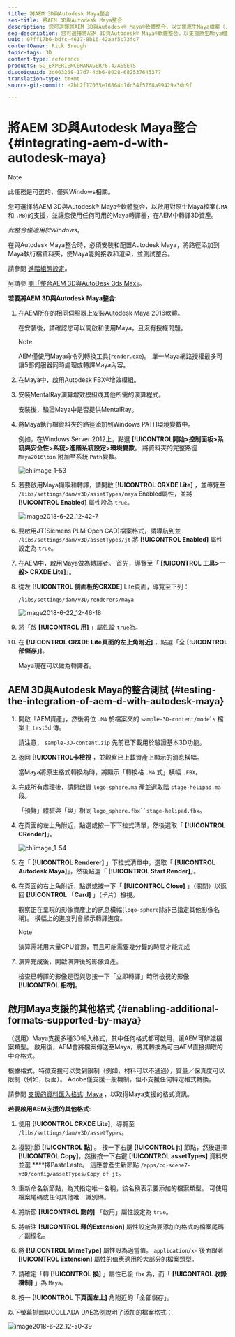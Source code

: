 ```yaml
---
title: 將AEM 3D與Autodesk Maya整合
seo-title: 將AEM 3D與Autodesk Maya整合
description: 您可選擇將AEM 3D與Autodesk® Maya®軟體整合，以支援原生Maya檔案（.MA和。MB），並讓您使用任何可用的Maya轉譯器在AEM中轉譯3D資產。
seo-description: 您可選擇將AEM 3D與Autodesk® Maya®軟體整合，以支援原生Maya檔案（.MA和。MB），並讓您使用任何可用的Maya轉譯器在AEM中轉譯3D資產。
uuid: 07ff17b6-bdfc-4617-8b16-42aaf5c73fc7
contentOwner: Rick Brough
topic-tags: 3D
content-type: reference
products: SG_EXPERIENCEMANAGER/6.4/ASSETS
discoiquuid: 3d063268-17d7-4db6-8028-682537645377
translation-type: tm+mt
source-git-commit: e2bb2f17035e16864b1dc54f5768a99429a3dd9f

---
```



# 將AEM 3D與Autodesk Maya整合 {#integrating-aem-d-with-autodesk-maya}

>[!NOTE]
>
>此任務是可選的，僅與Windows相關。

您可選擇將AEM 3D與Autodesk® Maya®軟體整合，以啟用對原生Maya檔案(`.MA` 和 `.MB`)的支援，並讓您使用任何可用的Maya轉譯器，在AEM中轉譯3D資產。

*此整合僅適用於Windows*。

在與Autodesk Maya整合時，必須安裝和配置Autodesk Maya，將路徑添加到Maya執行檔資料夾，使Maya能夠接收和渲染，並測試整合。

請參閱 [進階組態設定](advanced-config-3d.md)。

另請參 [閱「整合AEM 3D與AutoDesk 3ds Max」](integrating-aem-3d-with-autodesk-3ds-max.md)。

**若要將AEM 3D與Autodesk Maya整合**:

1. 在AEM所在的相同伺服器上安裝Autodesk Maya 2016軟體。

   在安裝後，請確認您可以開啟和使用Maya，且沒有授權問題。

   >[!NOTE]
   >
   >AEM僅使用Maya命令列轉換工具(`render.exe`)。 單一Maya網路授權最多可讓5部伺服器同時處理或轉譯Maya內容。

1. 在Maya中，啟用Autodesk FBX®增效模組。
1. 安裝MentalRay演算增效模組或其他所需的演算程式。

   安裝後，驗證Maya中是否提供MentalRay。

1. 將Maya執行檔資料夾的路徑添加到Windows PATH環境變數中。

   例如，在Windows Server 2012上，點選 **[!UICONTROL開始>控制面板>系統與安全性>系統>進階系統設定>環境變數**。 將資料夾的完整路徑 `Maya2016\bin` 附加至系統 `Path`變數。

   ![chlimage_1-53](assets/chlimage_1-53.png)

1. 若要啟用Maya擷取和轉譯，請開啟 **[!UICONTROL CRXDE Lite]** ，並導覽至 `/libs/settings/dam/v3D/assetTypes/maya` Enabled屬性，並將 **[!UICONTROL Enabled]** 屬性設為 `true`。

   ![image2018-6-22_12-42-7](assets/image2018-6-22_12-42-7.png)

1. 要啟用JT(Siemens PLM Open CAD)檔案格式，請導航到並 `/libs/settings/dam/v3D/assetTypes/jt` 將 **[!UICONTROL Enabled]** 屬性設定為 `true`。
1. 在AEM中，啟用Maya做為轉譯者。 首先，導覽至「 **[!UICONTROL 工具>一般> CRXDE Lite]**」。
1. 從左 **[!UICONTROL 側面板的CRXDE]** Lite頁面，導覽至下列：

   `/libs/settings/dam/v3D/renderers/maya`

   ![image2018-6-22_12-46-18](assets/image2018-6-22_12-46-18.png)

1. 將「啟 **[!UICONTROL 用]** 」屬性設 `true`為。

1. 在 **[!UICONTROL CRXDE Lite頁面的左上角附近]** ，點選「全 **[!UICONTROL 部儲存」]**。

   Maya現在可以做為轉譯者。

## AEM 3D與Autodesk Maya的整合測試 {#testing-the-integration-of-aem-d-with-autodesk-maya}

1. 開啟「AEM資產」，然後將位 `.MA` 於檔案夾的 `sample-3D-content/models` 檔案上 `test3d` 傳。

   請注意， `sample-3D-content.zip` 先前已下載用於驗證基本3D功能。

1. 返回 **[!UICONTROL卡檢視** ，並觀察已上載資產上顯示的消息橫幅。

   當Maya將原生格式轉換為時，將顯示「轉換格 `.MA` 式」橫幅 `.FBX`。

1. 完成所有處理後，請開啟資 `logo-sphere.ma` 產並選取階 `stage-helipad.ma` 段。

   「預覽」體驗與「與」相同 `logo_sphere.fbx``stage-helipad.fbx`。

1. 在頁面的左上角附近，點選或按一下下拉式清單，然後選取「 **[!UICONTROL CRender]**」。

   ![chlimage_1-54](assets/chlimage_1-54.png)

1. 在「 **[!UICONTROL Renderer]** 」下拉式清單中，選取「 **[!UICONTROL Autodesk Maya]**」，然後點選「 **[!UICONTROL Start Render]**」。
1. 在頁面的右上角附近，點選或按一下「 **[!UICONTROL Close]** 」（關閉）以返回 **[!UICONTROL 「Card]** 」（卡片）檢視。

   觀察正在呈現的影像資產上的訊息橫幅(`logo-sphere`除非已指定其他影像名稱)。 橫幅上的進度列會顯示轉譯進度。

   >[!NOTE]
   >
   >演算需耗用大量CPU資源，而且可能需要幾分鐘的時間才能完成

1. 演算完成後，開啟演算後的影像資產。

   檢查已轉譯的影像是否與您按一下「立即轉譯」時所檢視的影像 **[!UICONTROL 相符]**。

## 啟用Maya支援的其他格式 {#enabling-additional-formats-supported-by-maya}

（選用）Maya支援多種3D輸入格式，其中任何格式都可啟用，讓AEM可辨識檔案類型。 啟用後，AEM會將檔案傳送至Maya，將其轉換為可由AEM直接擷取的中介格式。

根據格式，特徵支援可以受到限制（例如，材料可以不通過），質量／保真度可以限制（例如，反面）。 Adobe僅支援一般機制，但不支援任何特定格式轉換。

請參閱 [支援的資料匯入格式| Maya](https://knowledge.autodesk.com/support/maya/learn-explore/caas/CloudHelp/cloudhelp/2016/ENU/Maya/files/GUID-69BC066D-D4D8-4B12-900C-CF42E798A5D6-htm.html) ，以取得Maya支援的格式資訊。

**若要啟用AEM支援的其他格式**:

1. 使用 **[!UICONTROL CRXDE Lite]**，導覽至 `/libs/settings/dam/v3D/assetTypes`。
1. 複製jt節 **[!UICONTROL 點]** 。 按一下右鍵 **[!UICONTROL jt]** 節點，然後選擇 **[!UICONTROL Copy]**，然後按一下右鍵 **[!UICONTROL assetTypes]** 資料夾並選 ****&#x200B;擇PasteLaste。 這應會產生新節點 `/apps/cq-scene7-v3D/config/assetTypes/Copy of jt`。
1. 重新命名新節點，為其指定唯一名稱，該名稱表示要添加的檔案類型。 可使用檔案尾碼或任何其他唯一識別碼。

1. 將新節 **[!UICONTROL 點的]** 「啟用」屬性設定為 `true`。

1. 將新注 **[!UICONTROL 釋的Extension]** 屬性設定為要添加的格式的檔案尾碼／副檔名。
1. 將 **[!UICONTROL MimeType]** 屬性設為適當值。 `application/x-` 後面跟著 **[!UICONTROL Extension]** 屬性的值應適用於大部分的檔案類型。
1. 請確定「轉 **[!UICONTROL 換]** 」屬性已設 `fbx` 為，而「 **[!UICONTROL 收錄機制]** 」為 `Maya`。
1. 按一 **[!UICONTROL 下頁面左上]** 角附近的「全部儲存」。

以下螢幕抓圖以COLLADA DAE為例說明了添加的檔案格式：

![image2018-6-22_12-50-39](assets/image2018-6-22_12-50-39.png)

